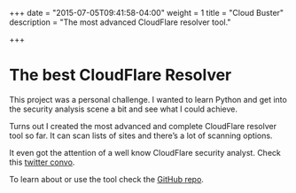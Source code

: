 +++
date = "2015-07-05T09:41:58-04:00"
weight = 1
title = "Cloud Buster"
description = "The most advanced CloudFlare resolver tool."

+++

# The best CloudFlare Resolver

This project was a personal challenge. I wanted to learn Python and get into the security analysis scene a bit and see what I could achieve.

Turns out I created the most advanced and complete CloudFlare resolver tool so far. It can scan lists of sites and there’s a lot of scanning options.

It even got the attention of a well know CloudFlare security analyst. Check this [twitter convo](https://twitter.com/sagehack/status/594653451046498307).

To learn about or use the tool check the [GitHub repo](https://github.com/SageHack/cloud-buster).
